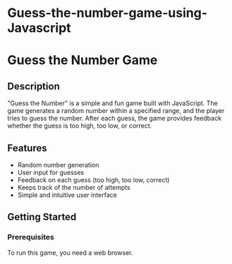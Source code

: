 # Guess-the-number-game-using-Javascript
# Guess the Number Game

## Description
"Guess the Number" is a simple and fun game built with JavaScript. The game generates a random number within a specified range, and the player tries to guess the number. After each guess, the game provides feedback whether the guess is too high, too low, or correct.

## Features
- Random number generation
- User input for guesses
- Feedback on each guess (too high, too low, correct)
- Keeps track of the number of attempts
- Simple and intuitive user interface

## Getting Started

### Prerequisites
To run this game, you need a web browser.


